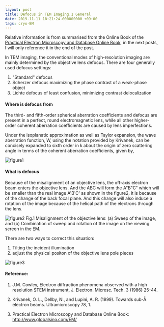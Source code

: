 ```yaml
---
layout: post
title: Defocus in TEM Imaging.1 General
date: 2019-11-11 18:21:24.000000000 +09:00
tags: cryo-EM
---
```


Relative information is from summarised from the Online Book of the [Practical Electron Microscopy and Database Online Book](http://www.globalsino.com/EM/), in the next posts, I will only reference it in the end of the post.

In TEM imaging, the conventional modes of high-resolution imaging are mainly determined by the objective lens defocus. There are four generally used defocus settings:
1. "Standard" defocus
2. Scherzer defocus maximizing the phase contrast of a weak-phase object
3. Lichte defocus of least confusion, minimizing contrast delocalization

#### Where is defocus from

The third- and fifth-order spherical aberration coefficients and defocus are present in a perfect, round electromagnetic lens, while all other higher-order coherent aberration coefficients are caused by lens imperfections. 

Under the isoplanatic approximation as well as Taylor expansion, the wave aberration function, W, using the notation provided by Krivanek, can be concisely expanded to sixth order in k about the origin of zero scattering angle in terms of the coherent aberration coefficients, given by,

![figure1](http://www.globalsino.com/EM/image1/3752d.gif)

#### What is defocus

Because of the misalignment of an objective lens, the off-axis electron beam enters the objective lens. And the ABC will form the A"B"C" which will be smaller than the real image A'B'C' as shown in the figure2, it is because of the change of the back focal plane. And this change will also induce a rotation of the image because of the helical path of the electrons through the lens.

![figure2](http://www.globalsino.com/EM/image1/1981a.jpg)
Fig.1 Misalignment of the objective lens: (a) Sweep of the image, and (b) Combination of sweep and rotation of the image on the viewing screen in the EM.

There are two ways to correct this situation:
1. Tilting the incident illumination
2. adjust the physical positon of the objective lens pole pieces

![figure3](http://www.globalsino.com/EM/image1/1981b.jpg)

#### Reference:

1. J.M. Cowley, Electron diffraction phenomena observed with a high resolution STEM instrument, J. Electron. Microsc. Tech. 3 (1986) 25-44.

2. Krivanek, O. L., Dellby, N., and Lupini, A. R. (1999). Towards sub-Å electron beams. Ultramicroscopy 78, 1.

3. Practical Electron Microscopy and Database Online Book: http://www.globalsino.com/EM/

